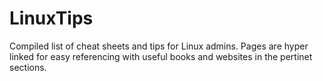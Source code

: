 # LinuxTips
Compiled list of cheat sheets and tips for Linux admins. Pages are hyper linked for easy referencing with useful books and websites in the pertinet sections.
